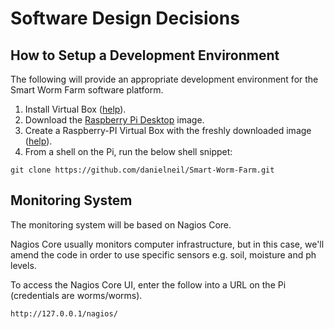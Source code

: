 # Software Design Decisions 

## How to Setup a Development Environment  

The following will provide an appropriate development environment for the Smart Worm Farm software platform. 

1. Install Virtual Box ([help](https://www.virtualbox.org/manual/ch02.html)).
2. Download the [Raspberry Pi Desktop](https://www.raspberrypi.org/software/raspberry-pi-desktop/) image.
3. Create a Raspberry-PI Virtual Box with the freshly downloaded image ([help](https://roboticsbackend.com/install-raspbian-desktop-on-a-virtual-machine-virtualbox/)).
4. From a shell on the Pi, run the below shell snippet:
``` 
git clone https://github.com/danielneil/Smart-Worm-Farm.git 
```

## Monitoring System

The monitoring system will be based on Nagios Core. 

Nagios Core usually monitors computer infrastructure, but in this case, we'll amend the code in order to use specific sensors e.g. soil, moisture and ph levels.

To access the Nagios Core UI, enter the follow into a URL on the Pi (credentials are worms/worms).
``` 
http://127.0.0.1/nagios/
```
